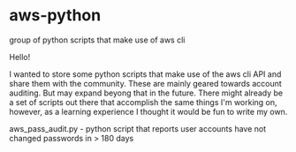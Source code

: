 # aws-python
group of python scripts that make use of aws cli

Hello! 

I wanted to store some python scripts that make use of the aws cli API and share them with the community. These are mainly geared towards account auditing. But may expand beyong that in the future. There might already be a set of scripts out there that accomplish the same things I'm working on, however, as a learning experience I thought it would be fun to write my own. 


aws_pass_audit.py - python script that reports user accounts have not changed passwords in > 180 days
